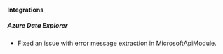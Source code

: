 
#### Integrations

##### Azure Data Explorer

- Fixed an issue with error message extraction in MicrosoftApiModule.

